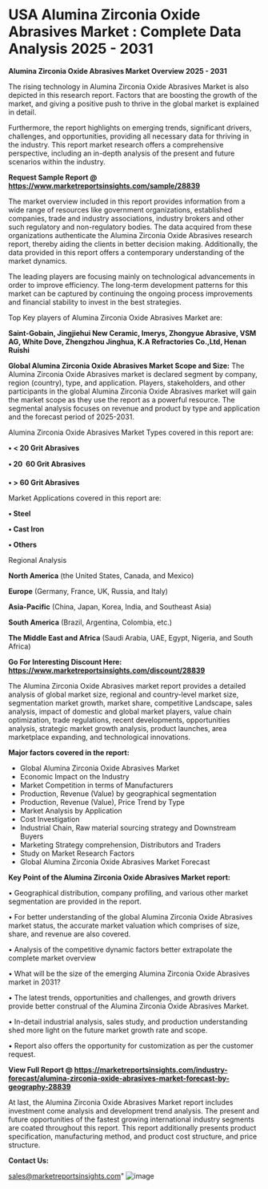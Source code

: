 # USA Alumina Zirconia Oxide Abrasives Market : Complete Data Analysis 2025 - 2031

<Strong> Alumina Zirconia Oxide Abrasives Market Overview 2025 - 2031</strong>

The rising technology in Alumina Zirconia Oxide Abrasives Market is also depicted in this research report. Factors that are boosting the growth of the market, and giving a positive push to thrive in the global market is explained in detail.

Furthermore, the report highlights on emerging trends, significant drivers, challenges, and opportunities, providing all necessary data for thriving in the industry. This report market research offers a comprehensive perspective, including an in-depth analysis of the present and future scenarios within the industry.

<strong>Request Sample Report @ <a href=https://www.marketreportsinsights.com/sample/28839>https://www.marketreportsinsights.com/sample/28839</a></strong>

The market overview included in this report provides information from a wide range of resources like government organizations, established companies, trade and industry associations, industry brokers and other such regulatory and non-regulatory bodies. The data acquired from these organizations authenticate the Alumina Zirconia Oxide Abrasives research report, thereby aiding the clients in better decision making. Additionally, the data provided in this report offers a contemporary understanding of the market dynamics.

The leading players are focusing mainly on technological advancements in order to improve efficiency. The long-term development patterns for this market can be captured by continuing the ongoing process improvements and financial stability to invest in the best strategies.

Top Key players of Alumina Zirconia Oxide Abrasives Market are:

<strong>Saint-Gobain, Jingjiehui New Ceramic, Imerys, Zhongyue Abrasive, VSM AG, White Dove, Zhengzhou Jinghua, K.A Refractories Co.,Ltd, Henan Ruishi</strong>

<strong><b>Global Alumina Zirconia Oxide Abrasives Market Scope and Size:</b></strong>
The Alumina Zirconia Oxide Abrasives market is declared segment by company, region (country), type, and application. Players, stakeholders, and other participants in the global Alumina Zirconia Oxide Abrasives market will gain the market scope as they use the report as a powerful resource. The segmental analysis focuses on revenue and product by type and application and the forecast period of 2025-2031.

Alumina Zirconia Oxide Abrasives Market Types covered in this report are:

<strong>• < 20 Grit Abrasives

• 20  60 Grit Abrasives

• > 60 Grit Abrasives</strong>

Market Applications covered in this report are:

<strong>• Steel

• Cast Iron

• Others</strong> 

Regional Analysis

<strong>North America</strong> (the United States, Canada, and Mexico)

<strong>Europe</strong> (Germany, France, UK, Russia, and Italy)

<strong>Asia-Pacific</strong> (China, Japan, Korea, India, and Southeast Asia)

<strong>South America</strong> (Brazil, Argentina, Colombia, etc.)

<strong>The Middle East and Africa</strong> (Saudi Arabia, UAE, Egypt, Nigeria, and South Africa)

<strong>Go For Interesting Discount Here: <a href=https://www.marketreportsinsights.com/discount/28839>https://www.marketreportsinsights.com/discount/28839</a></strong>

The Alumina Zirconia Oxide Abrasives market report provides a detailed analysis of global market size, regional and country-level market size, segmentation market growth, market share, competitive Landscape, sales analysis, impact of domestic and global market players, value chain optimization, trade regulations, recent developments, opportunities analysis, strategic market growth analysis, product launches, area marketplace expanding, and technological innovations.

<strong><b>Major factors covered in the report:</b></strong>
<ul>
  <li>Global Alumina Zirconia Oxide Abrasives Market </li>
  <li>Economic Impact on the Industry</li>
  <li>Market Competition in terms of Manufacturers</li>
  <li>Production, Revenue (Value) by geographical segmentation</li>
  <li>Production, Revenue (Value), Price Trend by Type</li>
  <li>Market Analysis by Application</li>
  <li>Cost Investigation</li>
  <li>Industrial Chain, Raw material sourcing strategy and Downstream Buyers</li>
  <li>Marketing Strategy comprehension, Distributors and Traders</li>
  <li>Study on Market Research Factors</li>
  <li>Global Alumina Zirconia Oxide Abrasives Market Forecast</li>
</ul>

<strong><b>Key Point of the Alumina Zirconia Oxide Abrasives Market report:</b></strong>

• Geographical distribution, company profiling, and various other market segmentation are provided in the report.

• For better understanding of the global Alumina Zirconia Oxide Abrasives market status, the accurate market valuation which comprises of size, share, and revenue are also covered.

• Analysis of the competitive dynamic factors better extrapolate the complete market overview

• What will be the size of the emerging Alumina Zirconia Oxide Abrasives market in 2031?

• The latest trends, opportunities and challenges, and growth drivers provide better construal of the Alumina Zirconia Oxide Abrasives Market.

• In-detail industrial analysis, sales study, and production understanding shed more light on the future market growth rate and scope.

• Report also offers the opportunity for customization as per the customer request.

<strong><b>View Full Report @ <a href=https://marketreportsinsights.com/industry-forecast/alumina-zirconia-oxide-abrasives-market-forecast-by-geography-28839>https://marketreportsinsights.com/industry-forecast/alumina-zirconia-oxide-abrasives-market-forecast-by-geography-28839</a></b></strong>


At last, the Alumina Zirconia Oxide Abrasives Market report includes investment come analysis and development trend analysis. The present and future opportunities of the fastest growing international industry segments are coated throughout this report. This report additionally presents product specification, manufacturing method, and product cost structure, and price structure.

<strong>Contact Us:</strong>

sales@marketreportsinsights.com"
![image](https://github.com/user-attachments/assets/afac2652-f614-4a40-a430-53b2313bd13c)
